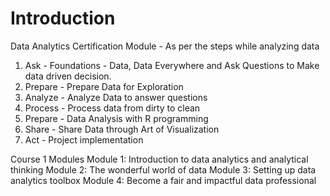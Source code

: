 # Introduction

Data Analytics Certification Module - As per the steps while analyzing data

1. Ask - Foundations - Data, Data Everywhere and Ask Questions to Make data driven decision.
2. Prepare - Prepare Data for Exploration
3. Analyze - Analyze Data to answer questions
4. Process - Process data from dirty to clean
5. Prepare - Data Analysis with R programming
6. Share - Share Data through Art of Visualization
7. Act - Project implementation

Course 1 Modules
    Module 1: Introduction to data analytics and analytical thinking
    Module 2: The wonderful world of data
    Module 3: Setting up data analytics toolbox
    Module 4: Become a fair and impactful data professional
